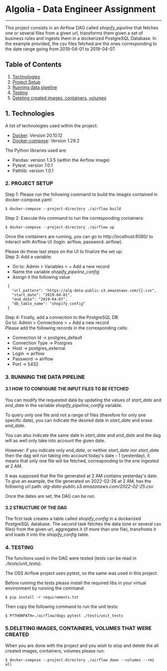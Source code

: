 # Algolia - Data Engineer Assignment
***

This project consists in an Airflow DAG called *shopify_pipeline*  that fetches one or several files from a given url, transforms them given a set of business rules and ingests them in a dockerized PostgreSQL Database. In the example provided, the csv files fetched are the ones corresponding to the date range going from 2019-04-01 to 2019-04-07.


## Table of Contents
1. [Technologies](#technologies)
2. [Project Setup](#project-setup)
3. [Running data pipeline](#running-data-pipeline)
4. [Testing](#testing)
5. [Deleting created images, containers, volumes](#deleting)

## 1. Technologies
<a name="technologies"></a>

A list of technologies used within the project:
* [Docker](https://docs.docker.com/get-docker): Version 20.10.12
* [Docker-compose](https://docs.docker.com/compose/install): Version 1.29.2 

The Python libraries used are:
* Pandas: version 1.3.5 (within the Airflow image)
* Pytest: version 7.0.1
* Pathlib: version 1.0.1


### __2. PROJECT SETUP__
<a name="project-setup"></a>

Step 1: Please run the following command to build the images contained in docker-compose.yaml:
```
$ docker-compose --project-directory ./airflow build
```

Step 2: Execute this command to run the corresponding containers:

```
$ docker-compose --project-directory ./airflow up
```

Once the containers are running, you can go to  http://localhost:8080/ to interact with Airflow UI (login: airflow, password: airflow).

Please do these  last steps on the UI to finalize the set up:
\
Step 3: Add a variable: 
 * Go to: Admin > Variables > + Add a new record 
 * Name the variable *shopify_pipeline_config* 
 * Assign it the following value
 ```
  {
    "url_pattern": "https://alg-data-public.s3.amazonaws.com/{}.csv",
    "start_date": "2019-04-01",
    "end_date": "2019-04-07",
    "db_table_name": "shopify_config"
  }
  ```

Step 4: Finally, add a connection to the PostgreSQL DB. \
Go to: Admin > Connections > + Add a new record \
Please add the following records in the corresponding cells:
* Connection Id -> postgres_default
* Connection Type -> Postgres 
* Host -> postgres_external 
* Login -> airflow 
* Password -> airflow 
* Port -> 5432


 ### __3. RUNNING THE DATA PIPELINE__
 <a name="running-data-pipeline"></a>

#### __3.1 HOW TO CONFIGURE THE INPUT FILES TO BE FETCHED__
You can modify the requested data by updating the values of *start_date* and *end_date* in the variable *shopify_pipeline_config* variable. 

To query only one file and not a range of files (therefore for only one specific date), you can indicate the desired date in *start_date* and erase *end_date*.

You can also indicate the same date in *start_date* and *end_date* and the dag will as well only take into account the given date.

However: if you indicate only *end_date*, or neither *start_date* nor *start_date* then the dag will run taking into account today's date - 1 (yesterday), it means that only one file will be fetched, corresponding to the one ingested at 2 AM.

It was supposed that the file generated at 2 AM contains yesterday's date. 
To give an example, the file generated on 2022-02-26 at 2 AM, has the following url path: *alg-data-public.s3.amazonaws.com/2022-02-25.csv*

Once the dates are set, the DAG can be run.

#### __3.2 STRUCTURE OF THE DAG__

The first task creates a table called *shopify_config* in a dockerized PostgreSQL database.
The second task fetches the data (one or several csv files) from the given url, aggregates it (if more than one file), transfroms it and loads it into the *shopify_config* table.


### __4. TESTING__
<a name="testing"></a>
The functions used in the DAG were tested (tests can be read in *./tests/unit_tests*). 

The OSS Airflow project uses pytest, so the same was used in this project.

Before running the tests please install the required libs in your virtual environment by running the command:
```
$ pip install -r requirements.txt
```

Then copy the following command to run the unit tests:
```
$ PYTHONPATH=./airflow/dags pytest ./tests/unit_tests
```

 ### __5.DELETING IMAGES, CONTAINERS, VOLUMES THAT WERE CREATED__
 <a name="deleting"></a>


When you are done with the project and you wish to stop and delete the all created images, containers, volumes please run:

```
$ docker-compose --project-directory ./airflow down --volumes --rmi all
```

